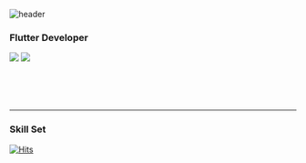 
![header](https://capsule-render.vercel.app/api?type=soft&color=d3d4d5&height=120&section=header&fontColor=000000&text=smalleyescoding&fontSize=40&animation=fadeIn)




### Flutter Developer



<img src="https://img.shields.io/badge/smalleyescoding@gmail.com-d3d4d5?style=for-the-badge&logo=Gmail&logoColor=EA4335"/> <a href="https://www.instagram.com/smalleyescoding/"><img src="https://img.shields.io/badge/smalleyescoding-d3d4d5?style=for-the-badge&logo=Instagram&logoColor=E4405F"/></a>
<br><br><br><br><br>

----

### Skill Set



[![Hits](https://hits.seeyoufarm.com/api/count/incr/badge.svg?url=https%3A%2F%2Fgithub.com%2Fsmalleyescoding%2Fhit-counter&count_bg=%23858585&title_bg=%23000000&icon=&icon_color=%23E7E7E7&title=Hits&edge_flat=false)](https://hits.seeyoufarm.com)
<!--
**smalleyescoding/smalleyescoding** is a ✨ _special_ ✨ repository because its `README.md` (this file) appears on your GitHub profile.

Here are some ideas to get you started:

- 🔭 I’m currently working on ...
- 🌱 I’m currently learning ...
- 👯 I’m looking to collaborate on ...
- 🤔 I’m looking for help with ...
- 💬 Ask me about ...
- 📫 How to reach me: ...
- 😄 Pronouns: ...
- ⚡ Fun fact: ...
-->
